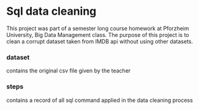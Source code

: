 # Sql data cleaning
This project was part of a semester long course homework at Pforzheim University, Big Data Management class. The purpose of this project is to clean a corrupt dataset taken from IMDB api without using other datasets. 

### dataset
contains the original csv file given by the teacher

### steps 
contains a record of all sql command applied in the data cleaning process
